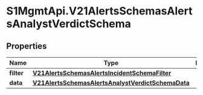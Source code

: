 # S1MgmtApi.V21AlertsSchemasAlertsAnalystVerdictSchema

## Properties
Name | Type | Description | Notes
------------ | ------------- | ------------- | -------------
**filter** | [**V21AlertsSchemasAlertsIncidentSchemaFilter**](V21AlertsSchemasAlertsIncidentSchemaFilter.md) |  | 
**data** | [**V21AlertsSchemasAlertsAnalystVerdictSchemaData**](V21AlertsSchemasAlertsAnalystVerdictSchemaData.md) |  | 


